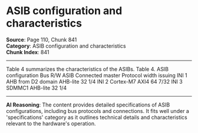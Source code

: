 # ASIB configuration and characteristics

**Source**: Page 110, Chunk 841  
**Category**: ASIB configuration and characteristics  
**Chunk Index**: 841

---

Table 4 summarizes the characteristics of the ASIBs.
Table 4. ASIB configuration
Bus R/W
ASIB Connected master Protocol
width issuing
INI 1 AHB from D2 domain AHB-lite 32 1/4
INI 2 Cortex-M7 AXI4 64 7/32
INI 3 SDMMC1 AHB-lite 32 1/4

---

**AI Reasoning**: The content provides detailed specifications of ASIB configurations, including bus protocols and connections. It fits well under a 'specifications' category as it outlines technical details and characteristics relevant to the hardware's operation.
